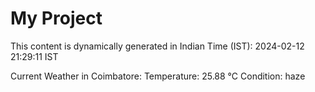 # My Project

This content is dynamically generated in Indian Time (IST): 2024-02-12 21:29:11 IST


Current Weather in Coimbatore:
Temperature: 25.88 °C
Condition: haze
